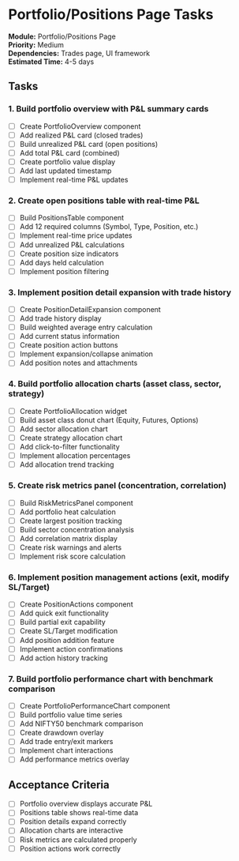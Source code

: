 # Portfolio/Positions Page Tasks

**Module:** Portfolio/Positions Page  
**Priority:** Medium  
**Dependencies:** Trades page, UI framework  
**Estimated Time:** 4-5 days  

## Tasks

### 1. Build portfolio overview with P&L summary cards
- [ ] Create PortfolioOverview component
- [ ] Add realized P&L card (closed trades)
- [ ] Build unrealized P&L card (open positions)
- [ ] Add total P&L card (combined)
- [ ] Create portfolio value display
- [ ] Add last updated timestamp
- [ ] Implement real-time P&L updates

### 2. Create open positions table with real-time P&L
- [ ] Build PositionsTable component
- [ ] Add 12 required columns (Symbol, Type, Position, etc.)
- [ ] Implement real-time price updates
- [ ] Add unrealized P&L calculations
- [ ] Create position size indicators
- [ ] Add days held calculation
- [ ] Implement position filtering

### 3. Implement position detail expansion with trade history
- [ ] Create PositionDetailExpansion component
- [ ] Add trade history display
- [ ] Build weighted average entry calculation
- [ ] Add current status information
- [ ] Create position action buttons
- [ ] Implement expansion/collapse animation
- [ ] Add position notes and attachments

### 4. Build portfolio allocation charts (asset class, sector, strategy)
- [ ] Create PortfolioAllocation widget
- [ ] Build asset class donut chart (Equity, Futures, Options)
- [ ] Add sector allocation chart
- [ ] Create strategy allocation chart
- [ ] Add click-to-filter functionality
- [ ] Implement allocation percentages
- [ ] Add allocation trend tracking

### 5. Create risk metrics panel (concentration, correlation)
- [ ] Build RiskMetricsPanel component
- [ ] Add portfolio heat calculation
- [ ] Create largest position tracking
- [ ] Build sector concentration analysis
- [ ] Add correlation matrix display
- [ ] Create risk warnings and alerts
- [ ] Implement risk score calculation

### 6. Implement position management actions (exit, modify SL/Target)
- [ ] Create PositionActions component
- [ ] Add quick exit functionality
- [ ] Build partial exit capability
- [ ] Create SL/Target modification
- [ ] Add position addition feature
- [ ] Implement action confirmations
- [ ] Add action history tracking

### 7. Build portfolio performance chart with benchmark comparison
- [ ] Create PortfolioPerformanceChart component
- [ ] Build portfolio value time series
- [ ] Add NIFTY50 benchmark comparison
- [ ] Create drawdown overlay
- [ ] Add trade entry/exit markers
- [ ] Implement chart interactions
- [ ] Add performance metrics overlay

## Acceptance Criteria
- [ ] Portfolio overview displays accurate P&L
- [ ] Positions table shows real-time data
- [ ] Position details expand correctly
- [ ] Allocation charts are interactive
- [ ] Risk metrics are calculated properly
- [ ] Position actions work correctly
